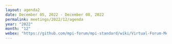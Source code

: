 ```yaml
---
layout: agenda2
date: December 05, 2022 - December 08, 2022
permalink: meetings/2022/12/agenda
year: "2022"
month: "12"
webex: "https://github.com/mpi-forum/mpi-standard/wiki/Virtual-Forum-Meeting-Information"
---
```


